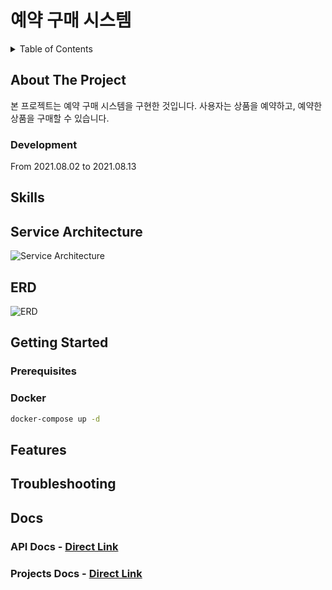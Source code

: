 # 예약 구매 시스템

<details>
  <summary>Table of Contents</summary>

- [About The Project](#user-content-about-the-project-anchor)
- [Skills](#user-content-skills-anchor)
- [Service Architecture](#user-content-service-architecture-anchor)
- [ERD](#user-content-erd-anchor)
- [Getting Started](#user-content-getting-started-anchor)
- [Features](#user-content-features-anchor)
- [Troubleshooting](#user-content-troubleshooting-anchor)
- [Docs](#user-content-docs-anchor)
  - [API](#user-content-api-docs-anchor)
  - [Projects](#user-content-projects-docs-anchor)
</details>

<a id="about-the-project-anchor"></a>
## About The Project
본 프로젝트는 예약 구매 시스템을 구현한 것입니다.
사용자는 상품을 예약하고, 예약한 상품을 구매할 수 있습니다.

### Development

From 2021.08.02 to 2021.08.13

<a id="user-content-skills-anchor"></a>
## Skills

<a id="user-content-service-architecture-anchor"></a>
## Service Architecture

![Service Architecture](./Service_Architecture.png)

<a id="user-content-erd-anchor"></a>
## ERD
![ERD](https://i.imgur.com/XUYdluK.png)

<a id="user-content-getting-started-anchor"></a>
## Getting Started
### Prerequisites

### Docker
```bash
docker-compose up -d
```

<a id="user-content-features-anchor"></a>
## Features

<a id="user-content-troubleshooting-anchor"></a>
## Troubleshooting

<a id="user-content-docs-anchor"></a>
## Docs

<a id="user-content-api-docs-anchor"></a>
### API Docs - [Direct Link](https://documenter.getpostman.com/view/1234567/Tz5tZ6zA)

<a id="user-content-projects-docs-anchor"></a>
### Projects Docs - [Direct Link](https://www.notion.so/1234567)